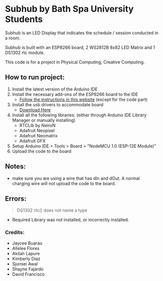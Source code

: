 # Subhub by Bath Spa University Students
Subhub is an LED Display that indicates the schedule / session conducted in a room. 

Subhub is built with an ESP8266 board, 2 WS2812B 8x82 LED Matrix and 1 DS1302 rtc module.

This code is for a project in Physical Computing, Creative Computing.

## How to run project: 
1. Install the latest version of the Arduino IDE
2. Install the necessary add-ons of the ESP8266 board to the IDE
    - [Follow the instructions in this website](https://randomnerdtutorials.com/how-to-install-esp8266-board-arduino-ide/) (except for the code part)
3. Install the usb drivers to accommodate board
    - [Download Here](https://www.silabs.com/developers/usb-to-uart-bridge-vcp-drivers)
4. Install all the following libraries: (either through Arduino IDE Library Manager or manually installing)
    - RTCLib by NeiroN
    - Adafruit Neopixel
    - Adafruit Neomatrix
    - Adafruit GFX
5. Setup Arduino IDE > Tools > Board > "NodeMCU 1.0 (ESP-12E Module)"
6. Upload the code to the board

## Notes: 
- make sure you are using a wire that has dIn and dOut. A normal charging wire will not upload the code to the board.

## Errors: 
> DS1302 rtc() does not name a type
- Required Library was not installed, or incorrectly installed.

### Credits: 
- Jaycee Buarao
- Allelee Flores
- Akilah Lapure
- Kimberly Diaz
- Sjunsei Awal
- Shayne Fajardo
- David Francisco
